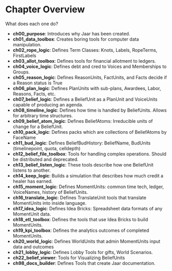 # Chapter Overview

What does each one do?


- **ch00_purpose**: Introduces why Jaar has been created.
- **ch01_data_toolbox**: Creates boring tools for computer data manipulation.
- **ch02_rope_logic**: Defines Term Classes: Knots, Labels, RopeTerms, FirstLabels
- **ch03_allot_toolbox**: Defines tools for financial allotment to ledgers.
- **ch04_voice_logic**: Defines debt and cred to Voices and Memberships to Groups.
- **ch05_reason_logic**: Defines ReasonUnits, FactUnits, and Facts decide if a Reason status is True
- **ch06_plan_logic**: Defines PlanUnits with sub-plans, Awardees, Labor, Reasons, Facts, etc.
- **ch07_belief_logic**: Defines a BeliefUnit as a PlanUnit and VoiceUnits capable of producing an agenda.
- **ch08_timeline_logic**: Defines how time is handled by BeliefUnits. Allows for arbitrary time structures.
- **ch09_belief_atom_logic**: Defines BeliefAtoms: Irreducible units of change for a BeliefUnit.
- **ch10_pack_logic**: Defines packs which are collections of BeliefAtoms by FaceName
- **ch11_bud_logic**: Defines BeliefBudHistory: BeliefName, BudUnits (timelinepoint, quota, celldepth)
- **ch12_belief_file_toolbox**: Tools for handling complex operations. Should be distributed and deprecated.
- **ch13_belief_listen_logic**: These tools describe how one BeliefUnit listens to another.
- **ch14_keep_logic**: Builds a simulation that describes how much credit a healer has earned.
- **ch15_moment_logic**: Defines MomentUnits: common time tech, ledger, VoiceNames, history of BeliefUnits.
- **ch16_translate_logic**: Defines TranslateUnit tools that translate MomentUnits into inside language.
- **ch17_idea_logic**: Defines Idea Bricks: Spreadsheet data formats of any MomentUnit data.
- **ch18_etl_toolbox**: Defines the tools that use Idea Bricks to build MomentUnits.
- **ch19_kpi_toolbox**: Defines the analytics outcomes of completed MomentUnits.
- **ch20_world_logic**: Defines WorldUnits that admin MomentUnits input data and outcomes
- **ch21_lobby_logic**: Defines Lobby Tools for gifts, World Scenarios.
- **ch22_belief_viewer**: Tools for Visualizing BeliefUnits
- **ch98_docs_builder**: Defines Tools that create Jaar documentation.